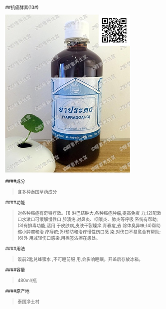 ##抗癌酵素(13#)

![抗癌酵素](images/013_mark.jpg)

####成分
>含多种泰国草药成分

####功能
>对各种癌症有奇特疗效。(1) 淋巴结肿大,各种癌症肿瘤,提高免疫 力;(2)配漱口水漱口可缓解慢性口 腔溃疡,对鼻炎、咽喉炎、肺炎等呼吸 系统有帮助;(3)有排毒功能,适用 于皮肤病,皮肤干裂燥痒,青春痘,去 除体臭异味;(4)帮助缩小肿瘤和治 疗痔疮;(5)预防和治疗慢性伤口感 染,对伤口不易愈合有帮助;(6)外 用减轻伤口感染,用棉签沾擦在患处。

####用法
>饭前2匙兑蜂蜜水 ,不可睡前服 用,会影响睡眠。开盖后存放冰箱。

####容量
>480ml/瓶

####原产地
>泰国净土村 